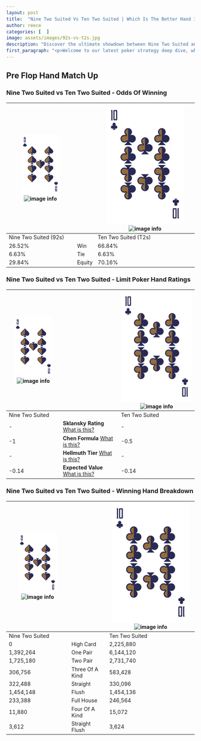```yaml
---
layout: post
title:  "Nine Two Suited Vs Ten Two Suited | Which Is The Better Hand In Poker? A Complete Guide"
author: reece
categories: [  ]
image: assets/images/92s-vs-t2s.jpg
description: "Discover the ultimate showdown between Nine Two Suited and Ten Two Suited in poker! Uncover the odds, strategies, and scenarios where one hand triumphs over the other. Get ready to up your poker game with this thrilling analysis."
first_paragraph: "<p>Welcome to our latest poker strategy deep dive, where we're pitting two distinct hands against each other in a high-stakes showdown: Nine Two Suited vs Ten Two Suited.</p><p>In the dynamic world of poker, every decision counts, and knowing which hand holds the upper hand is key to your success at the table.</p><p>In this article, we'll dissect these two hands, explore the scenarios where one dominates the other, and equip you with the knowledge to make strategic choices that can tip the odds in your favor.</p><p>Get ready to unravel the intriguing dynamics of these poker hands and elevate your game to new heights.</p>"
---
```




[comment]: # (sp0)

## Pre Flop Hand Match Up

<div class="table hand-ratings" markdown="1"> 



### Nine Two Suited vs Ten Two Suited - Odds Of Winning


    
| ![image info](assets/images/hand1/9.png) ![image info](assets/images/hand1/2s.png) |  | ![image info](assets/images/hand2/T.png) ![image info](assets/images/hand2/2s.png) |
| -------- | -------- | -------- |
| Nine Two Suited (92s) |  | Ten Two Suited (T2s) |
| 26.52% | Win | 66.84% |
| 6.63% | Tie | 6.63% |
| 29.84% | Equity | 70.16% |




[comment]: # (sp1)



### Nine Two Suited vs Ten Two Suited - Limit Poker Hand Ratings


    
| ![image info](assets/images/hand1/9.png) ![image info](assets/images/hand1/2s.png) |  | ![image info](assets/images/hand2/T.png) ![image info](assets/images/hand2/2s.png) |
| -------- | -------- | -------- |
| Nine Two Suited |  | Ten Two Suited |
| - | **Sklansky Rating** [What is this?](/sklansky-rating-explained) | - |
| -1 | **Chen Formula** [What is this?](/chen-formula-explained) | -0.5 |
| - | **Hellmuth Tier** [What is this?](/Hellmuth-tier-explained) | - |
| -0.14 | **Expected Value** [What is this?](/expected-value-explained) | -0.14 |




[comment]: # (sp2)



### Nine Two Suited vs Ten Two Suited - Winning Hand Breakdown


    
| ![image info](assets/images/hand1/9.png) ![image info](assets/images/hand1/2s.png) |  | ![image info](assets/images/hand2/T.png) ![image info](assets/images/hand2/2s.png) |
| -------- | -------- | -------- |
| Nine Two Suited |  | Ten Two Suited |
| 0 | High Card | 2,225,880 |
| 1,392,264 | One Pair | 6,144,120 |
| 1,725,180 | Two Pair | 2,731,740 |
| 306,756 | Three Of A Kind | 583,428 |
| 322,488 | Straight | 330,096 |
| 1,454,148 | Flush | 1,454,136 |
| 233,388 | Full House | 246,564 |
| 11,880 | Four Of A Kind | 15,072 |
| 3,612 | Straight Flush | 3,624 |




[comment]: # (sp3)



</div>

[comment]: # (sp4)



[comment]: # (sp5)

